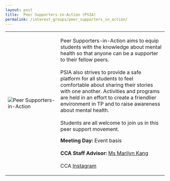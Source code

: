 ```yaml
---
layout: post
title:  Peer Supporters-in-Action (PSIA)
permalink: /interest_groups/peer_supporters_in_action/
---
```


<div>
    <table>
        <tr>
            <td style="width:33%"><image src="{{site.baseurl}}/images/CCA-TPPIA.png" style="display:block;margin-left:auto;margin-right:auto;" alt="Peer Supporters-in-Action"></image></td>
            <td>
                <p>
                    Peer Supporters-in-Action aims to equip students with the knowledge about mental health so that anyone can be a supporter to their fellow peers.<br>
                    <br>
                    PSIA also strives to provide a safe platform for all students to feel comfortable about sharing their stories with one another. Activities and programs are held in an effort to create a friendlier environment in TP and to raise awareness about mental health.<br>
                    <br>
                    Students are all welcome to join us in this peer support movement.<br>
                </p>
                <p>
                    <b>Meeting Day:</b> Event basis<br>
                    <br>
                    <b>CCA Staff Advisor:</b> <a href="mailto:Marilyn_KANG@tp.edu.sg">Ms Marilyn Kang</a><br>
                    <br>
                    CCA <a href="https://www.instagram.com/tp.psia/">Instagram</a>
                </p>
            </td>
        </tr>
    </table>
</div>
